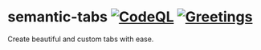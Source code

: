 # semantic-tabs [![CodeQL](https://github.com/haneenmahd/semantic-tabs/actions/workflows/codeql-analysis.yml/badge.svg)](https://github.com/haneenmahd/semantic-tabs/actions/workflows/codeql-analysis.yml) [![Greetings](https://github.com/haneenmahd/semantic-tabs/actions/workflows/greetings.yml/badge.svg)](https://github.com/haneenmahd/semantic-tabs/actions/workflows/greetings.yml)
Create beautiful and custom tabs with ease.
